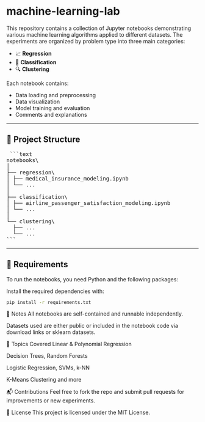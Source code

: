# machine-learning-lab

This repository contains a collection of Jupyter notebooks demonstrating various machine learning algorithms applied to different datasets. The experiments are organized by problem type into three main categories:

- 📈 **Regression**
- 🧮 **Classification**
- 🔍 **Clustering**

Each notebook contains:
- Data loading and preprocessing
- Data visualization
- Model training and evaluation
- Comments and explanations

---

## 📂 Project Structure

<pre> ```text
notebooks\
│
├── regression\
│ ├── medical_insurance_modeling.ipynb
│ └── ...
│
├── classification\
│ ├── airline_passenger_satisfaction_modeling.ipynb
│ └── ...
│
└── clustering\
  ├── ...
  └── ...
``` </pre>

---

## 🔧 Requirements

To run the notebooks, you need Python and the following packages:

Install the required dependencies with:

```bash
pip install -r requirements.txt
```

📌 Notes
All notebooks are self-contained and runnable independently.

Datasets used are either public or included in the notebook code via download links or sklearn datasets.

🧠 Topics Covered
Linear & Polynomial Regression

Decision Trees, Random Forests

Logistic Regression, SVMs, k-NN

K-Means Clustering and more

📬 Contributions
Feel free to fork the repo and submit pull requests for improvements or new experiments.

📄 License
This project is licensed under the MIT License.

